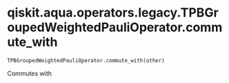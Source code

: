 # qiskit.aqua.operators.legacy.TPBGroupedWeightedPauliOperator.commute\_with

`TPBGroupedWeightedPauliOperator.commute_with(other)`

Commutes with
